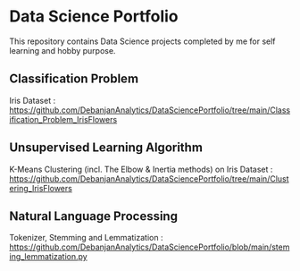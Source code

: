 # Data Science Portfolio
This repository contains Data Science projects completed by me for self learning and hobby purpose.

## Classification Problem
Iris Dataset : https://github.com/DebanjanAnalytics/DataSciencePortfolio/tree/main/Classification_Problem_IrisFlowers

## Unsupervised Learning Algorithm 
K-Means Clustering (incl. The Elbow & Inertia methods) on Iris Dataset : https://github.com/DebanjanAnalytics/DataSciencePortfolio/tree/main/Clustering_IrisFlowers

## Natural Language Processing
Tokenizer, Stemming and Lemmatization : https://github.com/DebanjanAnalytics/DataSciencePortfolio/blob/main/steming_lemmatization.py
